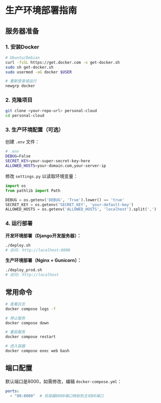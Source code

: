 # 生产环境部署指南

## 服务器准备

### 1. 安装Docker
```bash
# Ubuntu/Debian
curl -fsSL https://get.docker.com -o get-docker.sh
sudo sh get-docker.sh
sudo usermod -aG docker $USER

# 重新登录或运行
newgrp docker
```

### 2. 克隆项目
```bash
git clone <your-repo-url> personal-cloud
cd personal-cloud
```

### 3. 生产环境配置（可选）

创建 `.env` 文件：
```bash
# .env
DEBUG=False
SECRET_KEY=your-super-secret-key-here
ALLOWED_HOSTS=your-domain.com,your-server-ip
```

修改 `settings.py` 以读取环境变量：
```python
import os
from pathlib import Path

DEBUG = os.getenv('DEBUG', 'True').lower() == 'true'
SECRET_KEY = os.getenv('SECRET_KEY', 'your-default-key')
ALLOWED_HOSTS = os.getenv('ALLOWED_HOSTS', 'localhost').split(',')
```

### 4. 运行部署

**开发环境部署（Django开发服务器）：**
```bash
./deploy.sh
# 访问: http://localhost:8000
```

**生产环境部署（Nginx + Gunicorn）：**
```bash
./deploy_prod.sh
# 访问: http://localhost
```

## 常用命令

```bash
# 查看日志
docker compose logs -f

# 停止服务
docker compose down

# 重启服务
docker compose restart

# 进入容器
docker compose exec web bash
```

## 端口配置

默认端口是8000，如需修改，编辑 `docker-compose.yml`：
```yaml
ports:
  - "80:8000"  # 将容器8000端口映射到主机80端口
```
